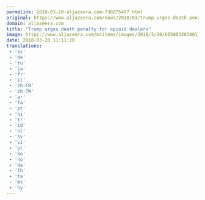 ```yaml
---
permalink: 2018-03-20-aljazeera.com-738875487.html
original: https://www.aljazeera.com/news/2018/03/trump-urges-death-penalty-opioid-dealers-180320104124358.html
domain: aljazeera.com
title: "Trump urges death penalty for opioid dealers"
image: https://www.aljazeera.com/mritems/images/2018/3/20/665003303001_5754736655001_5754700949001-th.jpg
date: 2018-03-20 11:11:20
translations: 
 - 'es'
 - 'de'
 - 'ru'
 - 'ja'
 - 'fr'
 - 'it'
 - 'zh-CN'
 - 'zh-TW'
 - 'ar'
 - 'fa'
 - 'pt'
 - 'hi'
 - 'tr'
 - 'id'
 - 'nl'
 - 'sv'
 - 'vi'
 - 'pl'
 - 'ko'
 - 'no'
 - 'da'
 - 'th'
 - 'ta'
 - 'ms'
 - 'hy'
---
```


